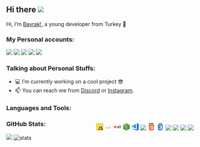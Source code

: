 <h2 align="left">Hi there <img src="https://raw.githubusercontent.com/MartinHeinz/MartinHeinz/master/wave.gif" width="30px"></h2>
   <p align="left">Hi, I’m <a href="https://bbq.codes/">Bayrak!</a>, a young developer from Turkey 🚀</p>
<h3>My Personal accounts:</h3>
<p align="left">
   <a href="https://discord.com/users/548145246983159808" target"blank_"><img src="https://img.shields.io/badge/discord%20-7289DA.svg?&style=for-the-badge&logo=discord&logoColor=white"></a>
   <a href="https://open.spotify.com/user/Bayrak" target"blank_"><img src="https://img.shields.io/badge/Spotify%20-1ed760.svg?&style=for-the-badge&logo=spotify&logoColor=white"></a>
   <a href="https://www.youtube.com/channel/bayrak" target"blank_"><img src="https://img.shields.io/badge/youtube%20-ff0000.svg?&style=for-the-badge&logo=youtube&logoColor=white"></a>
   <a href="https://instagram.com/bayraakk_" target"blank_"><img src="https://img.shields.io/badge/INSTAGRAM%20-DC3175.svg?&style=for-the-badge&logo=instagram&logoColor=white"></a>
   <a href="https://github.com/bayrakdev" target"blank_"><img src="https://img.shields.io/badge/GitHub%20-191717.svg?&style=for-the-badge&logo=github&logoColor=white"></a>
</p>
<h3>Talking about Personal Stuffs:</h3>
<ul>
  <li>💻 I’m currently working on a cool project 😎</li>
  <li>📫 You can reach me from <a href="https://discord.com/users/548145246983159808" target"blank_">Discord</a> or <a href="https://instagram.com/banbeku" target="_blank">Instagram</a>.</li>
</ul>
<h3>Languages and Tools:</h3>
<p style="float:right">
   <code><img height="20" src="https://raw.githubusercontent.com/github/explore/80688e429a7d4ef2fca1e82350fe8e3517d3494d/topics/javascript/javascript.png"></code>
   <code><img height="20" src="https://raw.githubusercontent.com/github/explore/80688e429a7d4ef2fca1e82350fe8e3517d3494d/topics/mysql/mysql.png"></code>
   <code><img height="20" src="https://raw.githubusercontent.com/github/explore/80688e429a7d4ef2fca1e82350fe8e3517d3494d/topics/git/git.png"></code>
   <code><img height="20" src="https://raw.githubusercontent.com/github/explore/80688e429a7d4ef2fca1e82350fe8e3517d3494d/topics/nodejs/nodejs.png"></code>
   <code><img height="20" src="https://raw.githubusercontent.com/github/explore/80688e429a7d4ef2fca1e82350fe8e3517d3494d/topics/visual-studio-code/visual-studio-code.png"></code>
   <code><img height="20" src="https://cdn.freebiesupply.com/logos/thumbs/2x/webstorm-icon-logo.png"></code>
   <code><img height="20" src="https://raw.githubusercontent.com/github/explore/80688e429a7d4ef2fca1e82350fe8e3517d3494d/topics/html/html.png"></code>
   <code><img height="20" src="https://raw.githubusercontent.com/github/explore/80688e429a7d4ef2fca1e82350fe8e3517d3494d/topics/css/css.png"></code>
   <code><img height="20" src="https://camo.githubusercontent.com/c10bbec541caa795eee7a0ada0415e2fe7c04b4f89aaa8ebc76e1d1ac2ede1d6/68747470733a2f2f696d672e69636f6e73382e636f6d2f636f6c6f722f3435322f6d6f6e676f64622e706e67"></code>
   <code><img height="20" src="https://upload.wikimedia.org/wikipedia/commons/thumb/9/95/Vue.js_Logo_2.svg/1200px-Vue.js_Logo_2.svg.png"></code>
   <code><img height="20" src="https://seeklogo.com/images/V/vuetify-logo-3BCF73C928-seeklogo.com.png"></code>
   <code><img height="20" src="https://cdn.discordapp.com/attachments/805060398716813312/811565843883622400/nuxt-icon_1.png"></code>
</p>
<h3 align="left">GitHub Stats:</h3>
<p align="left">
   <img src="https://github-readme-stats.vercel.app/api/top-langs/?username=barbecue&theme=dark&count_private=true&show_icons=true&hide_border=true" />
   <img src="https://github-readme-stats.vercel.app/api?username=barbecue&count_private=true&show_icons=true&theme=dark&hide_border=true" width="%100" height="150px" alt="stats" />
</p>










<!-- <article class="markdown-body entry-content container-lg f5" itemprop="text"><h1><a id="user-content-welcome-to-my-github-account" class="anchor" aria-hidden="true" href="#welcome-to-my-github-account"><svg class="octicon octicon-link" viewBox="0 0 16 16" version="1.1" width="16" height="16" aria-hidden="true"><path fill-rule="evenodd" d="M7.775 3.275a.75.75 0 001.06 1.06l1.25-1.25a2 2 0 112.83 2.83l-2.5 2.5a2 2 0 01-2.83 0 .75.75 0 00-1.06 1.06 3.5 3.5 0 004.95 0l2.5-2.5a3.5 3.5 0 00-4.95-4.95l-1.25 1.25zm-4.69 9.64a2 2 0 010-2.83l2.5-2.5a2 2 0 012.83 0 .75.75 0 001.06-1.06 3.5 3.5 0 00-4.95 0l-2.5 2.5a3.5 3.5 0 004.95 4.95l1.25-1.25a.75.75 0 00-1.06-1.06l-1.25 1.25a2 2 0 01-2.83 0z"></path></svg></a>Welcome to My Github Account!</h1>
<p><a target="_blank" rel="noopener noreferrer" href="https://camo.githubusercontent.com/c8f60622ef0bf8b3a6f61ef2436034fa190e25c3eb127a04011a3a4df88fb75b/68747470733a2f2f656e38327a7a64796b62366a6937782e6d2e70697065647265616d2e6e6574"><img src="https://camo.githubusercontent.com/c8f60622ef0bf8b3a6f61ef2436034fa190e25c3eb127a04011a3a4df88fb75b/68747470733a2f2f656e38327a7a64796b62366a6937782e6d2e70697065647265616d2e6e6574" alt="counter" data-canonical-src="https://en82zzdykb6ji7x.m.pipedream.net" style="max-width:100%;"></a></p>
<p>
  <a href="https://discord.com/users/548145246983159808" rel="nofollow"><img src="https://camo.githubusercontent.com/cfdb7a62449afe712e9eb92977cf8190acb14fb16e173e128eff89736e212a1e/68747470733a2f2f696d672e736869656c64732e696f2f62616467652f646973636f72642532302d3732383944412e7376673f267374796c653d666f722d7468652d6261646765266c6f676f3d646973636f7264266c6f676f436f6c6f723d7768697465" data-canonical-src="https://img.shields.io/badge/discord%20-7289DA.svg?&amp;style=for-the-badge&amp;logo=discord&amp;logoColor=white" style="max-width:100%;"></a>
  <a href="https://open.spotify.com/user/sh?si=BqM0Yr-IQAGFwBH0zJ4oTQ" rel="nofollow"><img src="https://camo.githubusercontent.com/8b36f195a47af7355c39f1aeb80a128d1ed7522b1ed32f726bfa27f12ff54fc5/68747470733a2f2f696d672e736869656c64732e696f2f62616467652f53706f746966792532302d3165643736302e7376673f267374796c653d666f722d7468652d6261646765266c6f676f3d73706f74696679266c6f676f436f6c6f723d7768697465" data-canonical-src="https://img.shields.io/badge/Spotify%20-1ed760.svg?&amp;style=for-the-badge&amp;logo=spotify&amp;logoColor=white" style="max-width:100%;"></a>
  <a href="https://github.com/Bayrakdev"><img src="https://camo.githubusercontent.com/9f2ea2ebee8ce969b6756bd688eeb260371ebb97d594479dacb4b7f6108b68e7/68747470733a2f2f696d672e736869656c64732e696f2f62616467652f4769744875622532302d3139313731372e7376673f267374796c653d666f722d7468652d6261646765266c6f676f3d676974687562266c6f676f436f6c6f723d7768697465" data-canonical-src="https://img.shields.io/badge/GitHub%20-191717.svg?&amp;style=for-the-badge&amp;logo=github&amp;logoColor=white" style="max-width:100%;"></a>
</p>
<h1><a id="user-content-programming-languages-i-work-with" class="anchor" aria-hidden="true" href="#programming-languages-i-work-with"><svg class="octicon octicon-link" viewBox="0 0 16 16" version="1.1" width="16" height="16" aria-hidden="true"><path fill-rule="evenodd" d="M7.775 3.275a.75.75 0 001.06 1.06l1.25-1.25a2 2 0 112.83 2.83l-2.5 2.5a2 2 0 01-2.83 0 .75.75 0 00-1.06 1.06 3.5 3.5 0 004.95 0l2.5-2.5a3.5 3.5 0 00-4.95-4.95l-1.25 1.25zm-4.69 9.64a2 2 0 010-2.83l2.5-2.5a2 2 0 012.83 0 .75.75 0 001.06-1.06 3.5 3.5 0 00-4.95 0l-2.5 2.5a3.5 3.5 0 004.95 4.95l1.25-1.25a.75.75 0 00-1.06-1.06l-1.25 1.25a2 2 0 01-2.83 0z"></path></svg></a>Programming Languages I Work With;</h1>
<a href="https://nodejs.org/en/" rel="nofollow"><img src="https://camo.githubusercontent.com/bdc2ad7847367dd9c66145d51470095066fcb1ac514b26e2a2785f7ae96a1f1f/68747470733a2f2f696d672e736869656c64732e696f2f62616467652f2d4e6f64656a732d3343383733413f7374796c653d666f722d7468652d6261646765266c6162656c436f6c6f723d626c61636b266c6f676f3d6e6f64652e6a73266c6f676f436f6c6f723d334338373341" data-canonical-src="https://img.shields.io/badge/-Nodejs-3C873A?style=for-the-badge&amp;labelColor=black&amp;logo=node.js&amp;logoColor=3C873A" style="max-width:100%;"></a>
<br>
-->
<!-- <p>
</p><h1><a id="user-content-my-stats" class="anchor" aria-hidden="true" href="#my-stats"><svg class="octicon octicon-link" viewBox="0 0 16 16" version="1.1" width="16" height="16" aria-hidden="true"><path fill-rule="evenodd" d="M7.775 3.275a.75.75 0 001.06 1.06l1.25-1.25a2 2 0 112.83 2.83l-2.5 2.5a2 2 0 01-2.83 0 .75.75 0 00-1.06 1.06 3.5 3.5 0 004.95 0l2.5-2.5a3.5 3.5 0 00-4.95-4.95l-1.25 1.25zm-4.69 9.64a2 2 0 010-2.83l2.5-2.5a2 2 0 012.83 0 .75.75 0 001.06-1.06 3.5 3.5 0 00-4.95 0l-2.5 2.5a3.5 3.5 0 004.95 4.95l1.25-1.25a.75.75 0 00-1.06-1.06l-1.25 1.25a2 2 0 01-2.83 0z"></path></svg></a>My Stats</h1>
  <p><a target="_blank" rel="noopener noreferrer" href="https://camo.githubusercontent.com/724f3c9ab7f2a24912ee12bd4dc8cc8012de533969595c155fa11fbd90e2eaaf/68747470733a2f2f6769746875622d726561646d652d73746174732e76657263656c2e6170702f6170693f757365726e616d653d466972654f66457465726e697479267468656d653d7261646963616c2673686f775f69636f6e733d74727565"><img src="https://camo.githubusercontent.com/724f3c9ab7f2a24912ee12bd4dc8cc8012de533969595c155fa11fbd90e2eaaf/68747470733a2f2f6769746875622d726561646d652d73746174732e76657263656c2e6170702f6170693f757365726e616d653d466972654f66457465726e697479267468656d653d7261646963616c2673686f775f69636f6e733d74727565" width="%100" height="150px" alt="stats" data-canonical-src="https://github-readme-stats.vercel.app/api?username=Bayrakdev&amp;theme=radical&amp;show_icons=true" style="max-width:100%;"></a></p>
<p></p>
</article>
-->
